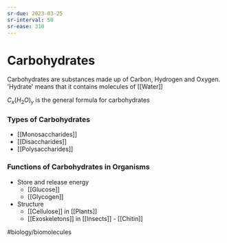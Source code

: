 ```yaml
---
sr-due: 2023-03-25
sr-interval: 50
sr-ease: 310
---
```

# Carbohydrates
Carbohydrates are substances made up of Carbon, Hydrogen and Oxygen. 
'Hydrate' means that it contains molecules of [[Water]]

$C_x(H_2O)_y$ is the general formula for carbohydrates

### Types of Carbohydrates
- [[Monosaccharides]]
- [[Disaccharides]]
- [[Polysaccharides]]

### Functions of Carbohydrates in Organisms
- Store and release energy 
	- [[Glucose]]
	- [[Glycogen]]
- Structure 
	- [[Cellulose]] in [[Plants]]
	- [[Exoskeletons]] in [[Insects]] - [[Chitin]]


#biology/biomolecules 